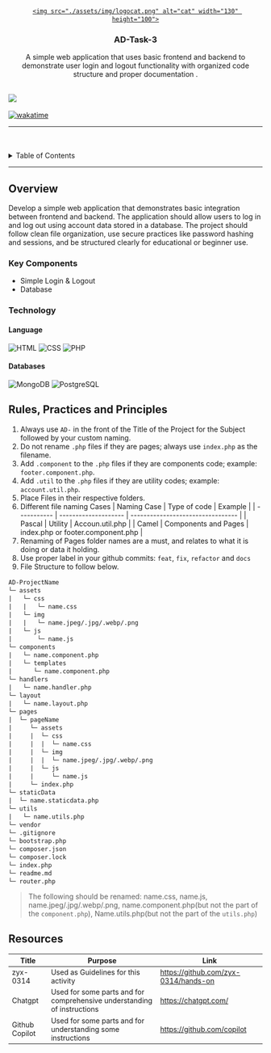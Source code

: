 <a name="readme-top">

<br/>

<br />
<div align="center">
  <a href="https://github.com/Ceji-B/">
  
    <img src="./assets/img/logocat.png" alt="cat" width="130" height="100">
  </a>

  <h3 align="center">AD-Task-3</h3>
</div>

<div align="center">
  A simple web application that uses basic frontend and backend to demonstrate user login and logout functionality with organized code structure and proper documentation .
</div>

<br />



![](https://visit-counter.vercel.app/counter.png?page=Ceji-B/AD-Task-3-Complete)

[![wakatime](https://wakatime.com/badge/user/018ee9bf-cb35-4abb-a464-ff42b9518a77/project/8d596a70-a009-4dcd-ad20-32a6f19bde57.svg)](https://wakatime.com/badge/user/018ee9bf-cb35-4abb-a464-ff42b9518a77/project/8d596a70-a009-4dcd-ad20-32a6f19bde57)

---

<br />
<br />


<details>
  <summary>Table of Contents</summary>
  <ol>
    <li>
      <a href="#overview">Overview</a>
      <ol>
        <li>
          <a href="#key-components">Key Components</a>
        </li>
        <li>
          <a href="#technology">Technology</a>
        </li>
      </ol>
    </li>
    <li>
      <a href="#rule,-practices-and-principles">Rules, Practices and Principles</a>
    </li>
    <li>
      <a href="#resources">Resources</a>
    </li>
  </ol>
</details>

---

## Overview

Develop a simple web application that demonstrates basic integration between frontend and backend. The application should allow users to log in and log out using account data stored in a database. The project should follow clean file organization, use secure practices like password hashing and sessions, and be structured clearly for educational or beginner use.

### Key Components


- Simple Login & Logout
- Database

### Technology


#### Language
![HTML](https://img.shields.io/badge/HTML-E34F26?style=for-the-badge&logo=html5&logoColor=white)
![CSS](https://img.shields.io/badge/CSS-1572B6?style=for-the-badge&logo=css3&logoColor=white)
![PHP](https://img.shields.io/badge/PHP-777BB4?style=for-the-badge&logo=php&logoColor=white)


#### Databases
![MongoDB](https://img.shields.io/badge/MongoDB-47A248?style=for-the-badge&logo=mongodb&logoColor=white)
![PostgreSQL](https://img.shields.io/badge/PostgreSQL-336791?style=for-the-badge&logo=postgresql&logoColor=white)


## Rules, Practices and Principles

<!-- Do not Change this -->

1. Always use `AD-` in the front of the Title of the Project for the Subject followed by your custom naming.
2. Do not rename `.php` files if they are pages; always use `index.php` as the filename.
3. Add `.component` to the `.php` files if they are components code; example: `footer.component.php`.
4. Add `.util` to the `.php` files if they are utility codes; example: `account.util.php`.
5. Place Files in their respective folders.
6. Different file naming Cases
   | Naming Case | Type of code         | Example                           |
   | ----------- | -------------------- | --------------------------------- |
   | Pascal      | Utility              | Accoun.util.php                   |
   | Camel       | Components and Pages | index.php or footer.component.php |
8. Renaming of Pages folder names are a must, and relates to what it is doing or data it holding.
9. Use proper label in your github commits: `feat`, `fix`, `refactor` and `docs`
10. File Structure to follow below.

```
AD-ProjectName
└─ assets
|   └─ css
|   |   └─ name.css
|   └─ img
|   |   └─ name.jpeg/.jpg/.webp/.png
|   └─ js
|       └─ name.js
└─ components
|   └─ name.component.php
|   └─ templates
|      └─ name.component.php
└─ handlers
|   └─ name.handler.php
└─ layout
|   └─ name.layout.php
└─ pages
|  └─ pageName
|     └─ assets
|     |  └─ css
|     |  |  └─ name.css
|     |  └─ img
|     |  |  └─ name.jpeg/.jpg/.webp/.png
|     |  └─ js
|     |     └─ name.js
|     └─ index.php
└─ staticData
|  └─ name.staticdata.php
└─ utils
|   └─ name.utils.php
└─ vendor
└─ .gitignore
└─ bootstrap.php
└─ composer.json
└─ composer.lock
└─ index.php
└─ readme.md
└─ router.php
```
> The following should be renamed: name.css, name.js, name.jpeg/.jpg/.webp/.png, name.component.php(but not the part of the `component.php`), Name.utils.php(but not the part of the `utils.php`)

## Resources



| Title        | Purpose                                                                       | Link          |
| ------------ | ----------------------------------------------------------------------------- | ------------- |
| zyx-0314 | Used as Guidelines for this activity | https://github.com/zyx-0314/hands-on |
| Chatgpt | Used for some parts and for comprehensive understanding of instructions| https://chatgpt.com/ |
| Github Copilot | Used for some parts and for understanding some instructions  | https://github.com/copilot |

